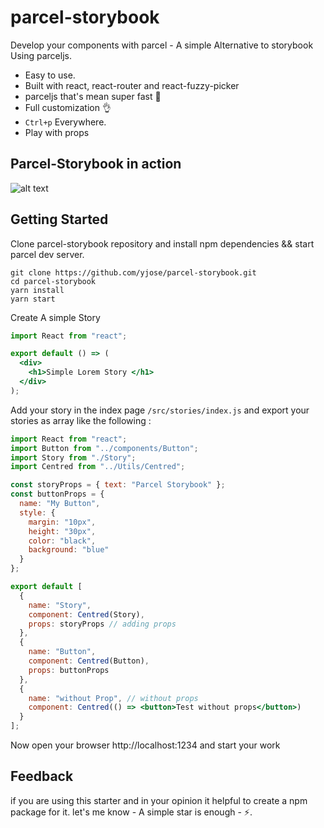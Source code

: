 # parcel-storybook

Develop your components with parcel - A simple Alternative to storybook Using parceljs.

* Easy to use.
* Built with react, react-router and react-fuzzy-picker
* parceljs that's mean super fast 🚀
* Full customization 👌
* `Ctrl+p` Everywhere.
* Play with props

## Parcel-Storybook in action

![alt text](https://raw.githubusercontent.com/yjose/parcel-storybook/master/src/demo.gif)

## Getting Started

Clone parcel-storybook repository and install npm dependencies && start parcel dev server.

```
git clone https://github.com/yjose/parcel-storybook.git
cd parcel-storybook
yarn install
yarn start
```

Create A simple Story

```jsx
import React from "react";

export default () => (
  <div>
    <h1>Simple Lorem Story </h1>
  </div>
);
```

Add your story in the index page `/src/stories/index.js` and export your stories as array like the following :

```jsx
import React from "react";
import Button from "../components/Button";
import Story from "./Story";
import Centred from "../Utils/Centred";

const storyProps = { text: "Parcel Storybook" };
const buttonProps = {
  name: "My Button",
  style: {
    margin: "10px",
    height: "30px",
    color: "black",
    background: "blue"
  }
};

export default [
  {
    name: "Story",
    component: Centred(Story),
    props: storyProps // adding props
  },
  {
    name: "Button",
    component: Centred(Button),
    props: buttonProps
  },
  {
    name: "without Prop", // without props
    component: Centred(() => <button>Test without props</button>)
  }
];
```

Now open your browser http://localhost:1234 and start your work

## Feedback

if you are using this starter and in your opinion it helpful to create a npm package for it. let's me know - A simple star is enough - ⚡️.
